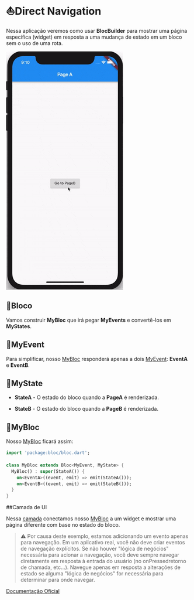 # :boat:Direct Navigation

Nessa aplicação veremos como usar **BlocBuilder** para mostrar uma página específica (widget) em resposta a uma mudança de estado em um bloco sem o uso de uma rota.

![aplicação](assets/navigation_direct.gif)

## :pushpin:Bloco
Vamos construir **MyBloc** que irá pegar **MyEvents** e convertê-los em **MyStates**.

## :pushpin:MyEvent
Para simplificar, nosso [MyBloc](lib/bloc/my_bloc.dart) responderá apenas a dois [MyEvent](lib/bloc/my_event.dart): **EventA** e **EventB**.

## :pushpin:MyState

* **StateA** - O estado do bloco quando a **PageA** é renderizada.

* **StateB** - O estado do bloco quando a **PageB** é renderizada.

## :pushpin:MyBloc

Nosso [MyBloc](lib/bloc/my_bloc.dart) ficará assim:

```dart 
import 'package:bloc/bloc.dart';

class MyBloc extends Bloc<MyEvent, MyState> {
  MyBloc() : super(StateA()) {
    on<EventA>((event, emit) => emit(StateA()));
    on<EventB>((event, emit) => emit(StateB()));
  }
}
```
##Camada de UI

Nessa [camada](lib/main.dart) conectamos nosso [MyBloc](lib/bloc/my_bloc.dart) a um widget e mostrar uma página diferente com base no estado do bloco.

 > :warning: Por causa deste exemplo, estamos adicionando um evento apenas para navegação. Em um aplicativo real, você não deve criar eventos de navegação explícitos. Se não houver "lógica de negócios" necessária para acionar a navegação, você deve sempre navegar diretamente em resposta à entrada do usuário (no onPressedretorno de chamada, etc...). Navegue apenas em resposta a alterações de estado se alguma "lógica de negócios" for necessária para determinar para onde navegar.

[Documentação Oficial](https://bloclibrary.dev/#/recipesflutternavigation?id=direct-navigation)